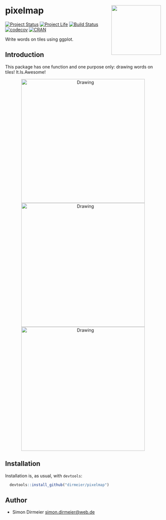 # pixelmap <img src="https://rawgit.com/dirmeier/pixelmap/master/inst/fig/pixelmap.png" align="right" width="160px"/>

[![Project Status](http://www.repostatus.org/badges/latest/concept.svg)](http://www.repostatus.org/#concept)
[![Project Life](https://img.shields.io/badge/lifecycle-experimental-orange.svg)](https://www.tidyverse.org/lifecycle/#experimental)
[![Build Status](https://travis-ci.org/dirmeier/pixelmap.svg?branch=master)](https://travis-ci.org/dirmeier/pixelmap)
[![codecov](https://codecov.io/gh/dirmeier/pixelmap/branch/master/graph/badge.svg)](https://codecov.io/gh/dirmeier/pixelmap)
[![CRAN](http://cranlogs.r-pkg.org/badges/pixelmap)](https://cran.r-project.org/package=pixelmap) 

Write words on tiles using ggplot.

## Introduction

This package has one function and one purpose only: drawing words on tiles! It.Is.Awesome!

<div align="center">
  <img src="https://rawgit.com/dirmeier/pixelmap/master/_fig/oh_yeah.png" alt="Drawing" width="400px" />
</div>
<div align="center">  
  <img src="https://rawgit.com/dirmeier/pixelmap/master/_fig/heaven.png" alt="Drawing" width="400px" />
</div>
<div align="center">
  <img src="https://rawgit.com/dirmeier/pixelmap/master/_fig/useful.png" alt="Drawing" width="400px" />
</div>

## Installation

Installation is, as usual, with `devtools`:

```R
  devtools::install_github("dirmeier/pixelmap")
```

## Author

* Simon Dirmeier <a href="mailto:simon.dirmeier@web.de">simon.dirmeier@web.de</a>
